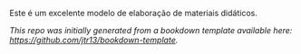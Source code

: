 Este é um excelente modelo de elaboração de materiais didáticos.

*This repo was initially generated from a bookdown template available here: https://github.com/jtr13/bookdown-template.*
